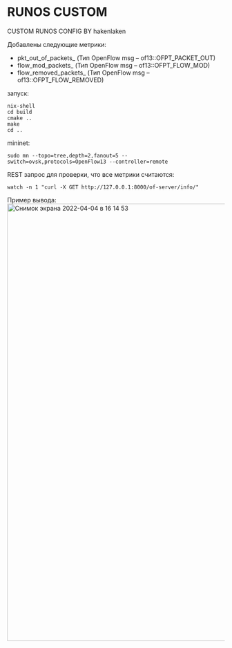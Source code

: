# RUNOS CUSTOM

CUSTOM RUNOS CONFIG BY hakenlaken 

Добавлены следующие метрики:
- pkt_out_of_packets_ (Тип OpenFlow msg – of13::OFPT_PACKET_OUT)
- flow_mod_packets_ (Тип OpenFlow msg – of13::OFPT_FLOW_MOD)
- flow_removed_packets_ (Тип OpenFlow msg – of13::OFPT_FLOW_REMOVED)

запуск:
```
nix-shell 
cd build
cmake ..
make
cd ..
```
mininet:
```
sudo mn --topo=tree,depth=2,fanout=5 --switch=ovsk,protocols=OpenFlow13 --controller=remote
```

REST запрос для проверки, что все метрики считаются:
```
watch -n 1 "curl -X GET http://127.0.0.1:8000/of-server/info/"
```
Пример вывода:
<img width="1013" alt="Снимок экрана 2022-04-04 в 16 14 53" src="https://user-images.githubusercontent.com/70706464/161556027-ac867ac1-005c-402f-94b8-1d76fe1dedf5.png">

